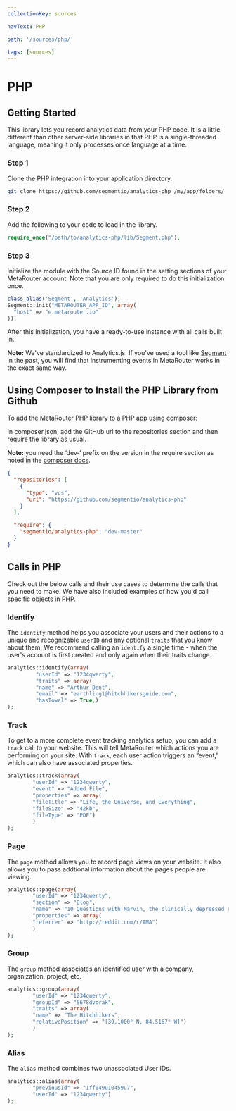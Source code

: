 ```yaml
---
collectionKey: sources

navText: PHP

path: '/sources/php/'

tags: [sources]
---
```


# PHP

## Getting Started

This library lets you record analytics data from your PHP code. It is a little different than other server-side libraries in that PHP is a single-threaded language, meaning it only processes once language at a time.

### Step 1

Clone the PHP integration into your application directory.

```bash
git clone https://github.com/segmentio/analytics-php /my/app/folders/
```

### Step 2

Add the following to your code to load in the library.

```php
require_once("/path/to/analytics-php/lib/Segment.php");
```

### Step 3

Initialize the module with the Source ID found in the setting sections of your MetaRouter account. Note that you are only required to do this initialization once.

```php
class_alias('Segment', 'Analytics');
Segment::init("METAROUTER_APP_ID", array(
  "host" => "e.metarouter.io"
));
```

After this initialization, you have a ready-to-use instance with all calls built in.

**Note:** We've standardized to Analytics.js. If you've used a tool like [Segment](https://segment.com/) in the past, you will find that instrumenting events in MetaRouter works in the exact same way.

## Using Composer to Install the PHP Library from Github

To add the MetaRouter PHP library to a PHP app using composer:

In composer.json, add the GitHub url to the repositories section and then require the library as usual.

**Note:** you need the ‘dev-‘ prefix on the version in the require section as noted in the [composer docs](https://getcomposer.org/doc/05-repositories.md#loading-a-package-from-a-vcs-repository).

```json
{
  "repositories": [
    {
      "type": "vcs",
      "url": "https://github.com/segmentio/analytics-php"
    }
  ],

  "require": {
    "segmentio/analytics-php": "dev-master"
  }
}
```

## Calls in PHP

Check out the below calls and their use cases to determine the calls that you need to make. We have also included examples of how you'd call specific objects in PHP.

### Identify

The `identify` method helps you associate your users and their actions to a unique and recognizable `userID` and any optional `traits` that you know about them. We recommend calling an `identify` a single time - when the user's account is first created and only again when their traits change.

```php
analytics::identify(array(
         "userId" => "1234qwerty",
         "traits" => array(
         "name" => "Arthur Dent",
         "email" => "earthling1@hitchhikersguide.com",
         "hasTowel" => True,)
);
```

### Track

To get to a more complete event tracking analytics setup, you can add a `track` call to your website. This will tell MetaRouter which actions you are performing on your site. With `track`, each user action triggers an “event,” which can also have associated properties.

```php
analytics::track(array(
        "userId" => "1234qwerty",
        "event" => "Added File",
        "properties" => array(
        "fileTitle" => "Life, the Universe, and Everything",
        "fileSize" => "42kb",
        "fileType" => "PDF")
        )
);
```

### Page

The `page` method allows you to record page views on your website. It also allows you to pass addtional information about the pages people are viewing.

```php
analytics::page(array(
        "userId" => "1234qwerty",
        "section" => "Blog",
        "name" => "10 Questions with Marvin, the clinically depressed robot",
        "properties" => array(
        "referrer" => "http://reddit.com/r/AMA")
        )
);
```

### Group

The `group` method associates an identified user with a company, organization, project, etc.

```php
analytics::group(array(
        "userId" => "1234qwerty",
        "groupId" => "5678dvorak",
        "traits" => array(
        "name" => "The Hitchhikers",
        "relativePosition" => "[39.1000° N, 84.5167° W]")
        )
);
```

### Alias

The `alias` method combines two unassociated User IDs.

```php
analytics::alias(array(
        "previousId" => "1ff049u10459u7",
        "userId" => "1234qwerty")
);
```
